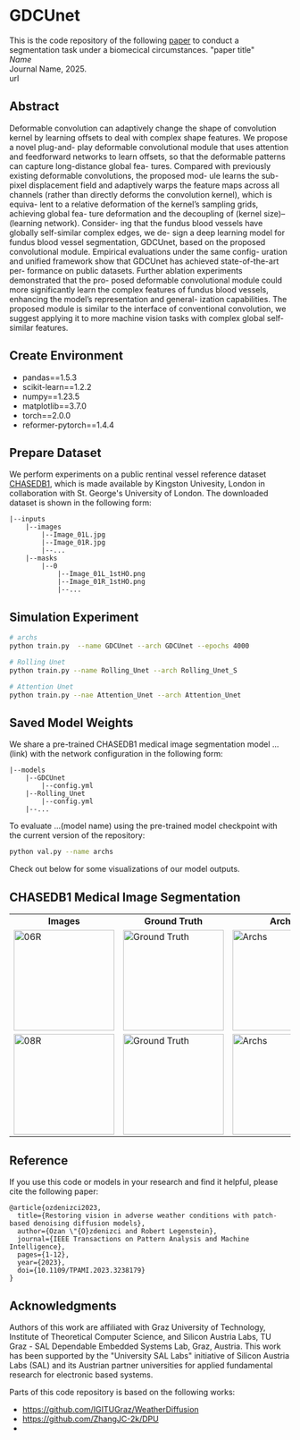 # GDCUnet

This is the code repository of the following [paper](https://arxiv.org/pdf/2207.14626.pdf) to conduct a segmentation task under a biomecical circumstances.
"paper title"\
<em>Name</em>\
Journal Name, 2025.\
url

## Abstract
Deformable convolution can adaptively change the shape of convolution kernel by
learning offsets to deal with complex shape features. We propose a novel plug-and-
play deformable convolutional module that uses attention and feedforward networks
to learn offsets, so that the deformable patterns can capture long-distance global fea-
tures. Compared with previously existing deformable convolutions, the proposed mod-
ule learns the sub-pixel displacement field and adaptively warps the feature maps across
all channels (rather than directly deforms the convolution kernel), which is equiva-
lent to a relative deformation of the kernel’s sampling grids, achieving global fea-
ture deformation and the decoupling of (kernel size)–(learning network). Consider-
ing that the fundus blood vessels have globally self-similar complex edges, we de-
sign a deep learning model for fundus blood vessel segmentation, GDCUnet, based
on the proposed convolutional module. Empirical evaluations under the same config-
uration and unified framework show that GDCUnet has achieved state-of-the-art per-
formance on public datasets. Further ablation experiments demonstrated that the pro-
posed deformable convolutional module could more significantly learn the complex
features of fundus blood vessels, enhancing the model’s representation and general-
ization capabilities. The proposed module is similar to the interface of conventional
convolution, we suggest applying it to more machine vision tasks with complex global
self-similar features.



## Create Environment

* pandas==1.5.3
* scikit-learn==1.2.2
* numpy==1.23.5
* matplotlib==3.7.0
* torch==2.0.0
* reformer-pytorch==1.4.4

## Prepare Dataset

We perform experiments on a public rentinal vessel reference dataset [CHASEDB1](https://researchdata.kingston.ac.uk/96/), which is made available by Kingston Univesity, London in collaboration with St. George's University of London. The downloaded dataset is shown in the following form:


    |--inputs
        |--images
            |--Image_01L.jpg
            |--Image_01R.jpg
            |--...
        |--masks
            |--0
                |--Image_01L_1stHO.png
                |--Image_01R_1stHO.png
                |--...

## Simulation Experiment

```bash
# archs
python train.py  --name GDCUnet --arch GDCUnet --epochs 4000

# Rolling Unet
python train.py --name Rolling_Unet --arch Rolling_Unet_S

# Attention Unet
python train.py --nae Attention_Unet --arch Attention_Unet

```




## Saved Model Weights

We share a pre-trained CHASEDB1 medical image segmentation model ...(link) with the network configuration in the following form:

    |--models
        |--GDCUnet
            |--config.yml
        |--Rolling_Unet
            |--config.yml
        |--...

To evaluate ...(model name) using the pre-trained model checkpoint with the current version of the repository:
```bash
python val.py --name archs
```



Check out below for some visualizations of our model outputs.

## CHASEDB1 Medical Image Segmentation

<table border='0' cellspacing='0' cellpadding='0'>
  <tr>
    <td align="center"><b>Images</td>
    <td align="center"><b>Ground Truth</td>
    <td align="center"><b>Archs</td>
    <td align="center"><b>Rolling UNet</td>
    <td align="center"><b>UNet</td>
    <td align="center"><b>UNet++</td>
    
  <tr>
    <td><img width='180', alt="06R" src="https://github.com/user-attachments/assets/60cf13f1-e313-4055-a385-db2a8257a275">
  </td>
    <td> <img width="180" alt="Ground Truth" src="https://github.com/user-attachments/assets/0a2cc6c4-cbcb-4731-ae06-a6ed3f3a985c"> 
  </td>
    <td> <img width="180" alt="Archs" src="https://github.com/user-attachments/assets/18672231-896c-4f05-a6a4-7b6cf84f9c97"> 
  </td>
    <td> <img width="180" alt="Rolling UNet" src="https://github.com/user-attachments/assets/27e0897d-8517-41c7-99fb-b398c4eb420e">
    
  </td>
    <td> <img width="180" alt="UNet" src="https://github.com/user-attachments/assets/dfb457b2-4e5a-4891-a0c4-0e9cc810a6a9">
  </td>
    <td> <img width="180" alt="UNet++" src="https://github.com/user-attachments/assets/46f2599d-c0fb-4d0c-a78a-fc4574a92ce7"> 
 </td>
  <tr>
  <tr>
    <td> <img width="180" alt="08R" src="https://github.com/user-attachments/assets/83996a56-5962-4feb-a61b-dd486fcd5064">
  </td>
    <td> <img width="180" alt="Ground Truth" src="https://github.com/user-attachments/assets/018e6393-f824-4159-9fb1-9fd88c738cbb">
  </td>
    <td> <img width="180" alt="Archs" src="https://github.com/user-attachments/assets/bdd3489c-1ec4-40af-b0ce-5dbb605d4ba7">
  </td>
    <td> <img width="180" alt="Rolling UNet" src="https://github.com/user-attachments/assets/817d6767-82a4-44ef-aafa-a1980c6029d6">
    
  </td>
    <td> <img width="180" alt="UNet" src="https://github.com/user-attachments/assets/438c129f-c169-42b7-aac4-789d5ea5667a" >

  </td>
    <td> <img width="180" alt="UNet++" src="https://github.com/user-attachments/assets/ef8ac8c1-f9b1-4213-ab4e-8f2422769f9c" >
 </td>
  <tr>
<table>


## Reference
If you use this code or models in your research and find it helpful, please cite the following paper:
```
@article{ozdenizci2023,
  title={Restoring vision in adverse weather conditions with patch-based denoising diffusion models},
  author={Ozan \"{O}zdenizci and Robert Legenstein},
  journal={IEEE Transactions on Pattern Analysis and Machine Intelligence}, 
  pages={1-12},
  year={2023},
  doi={10.1109/TPAMI.2023.3238179}
}
```

## Acknowledgments

Authors of this work are affiliated with Graz University of Technology, Institute of Theoretical Computer Science, and Silicon Austria Labs, TU Graz - SAL Dependable Embedded Systems Lab, Graz, Austria. This work has been supported by the "University SAL Labs" initiative of Silicon Austria Labs (SAL) and its Austrian partner universities for applied fundamental research for electronic based systems.

Parts of this code repository is based on the following works:

* https://github.com/IGITUGraz/WeatherDiffusion
* https://github.com/ZhangJC-2k/DPU
* 

